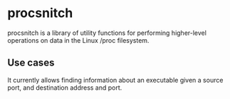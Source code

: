 # procsnitch

procsnitch is a library of utility functions for performing higher-level
operations on data in the Linux /proc filesystem.

## Use cases

It currently allows finding information about an executable given a source port, and destination address and port.
